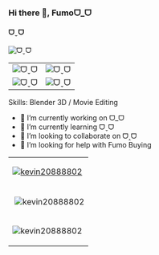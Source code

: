 ### Hi there 👋, Fumoᗜ_ᗜ
#### ᗜˬᗜ
![ᗜˬᗜ](https://github.com/kevin20888802/kevin20888802/blob/main/assets/20230411_0.png)

|       |        |
| -------------- | -------------- |
| ![ᗜˬᗜ](https://github.com/kevin20888802/kevin20888802/blob/main/assets/csFumo.GIF) | ![ᗜˬᗜ](https://github.com/kevin20888802/kevin20888802/blob/main/assets/funkyDanceBattle.GIF) |
| ![ᗜˬᗜ](https://github.com/kevin20888802/kevin20888802/blob/main/assets/gooboo123.GIF) | ![ᗜˬᗜ](https://github.com/kevin20888802/kevin20888802/blob/main/assets/fumodman.GIF) |

Skills: Blender 3D / Movie Editing

- 🔭 I’m currently working on ᗜ_ᗜ 
- 🌱 I’m currently learning ᗜˬᗜ 
- 👯 I’m looking to collaborate on ᗜ˰ᗜ 
- 🤔 I’m looking for help with Fumo Buying 

|     |
| -------------- |
|<p align="left"> <a href="https://github.com/ryo-ma/github-profile-trophy"><img src="https://github-profile-trophy.vercel.app/?username=kevin20888802" alt="kevin20888802" /></a> </p>|
|<p>&nbsp;<img align="center" src="https://github-readme-stats.vercel.app/api?username=kevin20888802&show_icons=true&locale=en" alt="kevin20888802" /></p>|
|<p align="left"> <img src="https://komarev.com/ghpvc/?username=kevin20888802&label=Profile%20views&color=0e75b6&style=flat" alt="kevin20888802" /> </p>|








